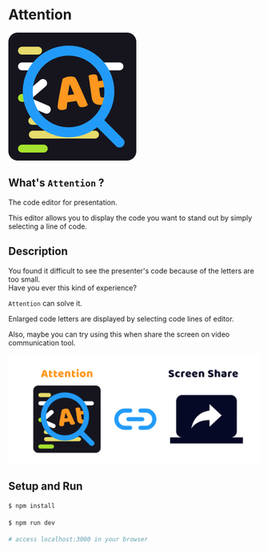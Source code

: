 # Attention

<img src="./static/icon.png" width="256" />

## What's `Attention` ?

The code editor for presentation.

This editor allows you to display the code you want to stand out by simply selecting a line of code.

## Description

You found it difficult to see the presenter's code because of the letters are too small.  
Have you ever this kind of experience?

`Attention` can solve it.

Enlarged code letters are displayed by selecting code lines of editor.

Also, maybe you can try using this when share the screen on video communication tool.

<img src="./resources/images/image1.png" width="512">

## Setup and Run

```bash
$ npm install

$ npm run dev

# access localhost:3000 in your browser
```
